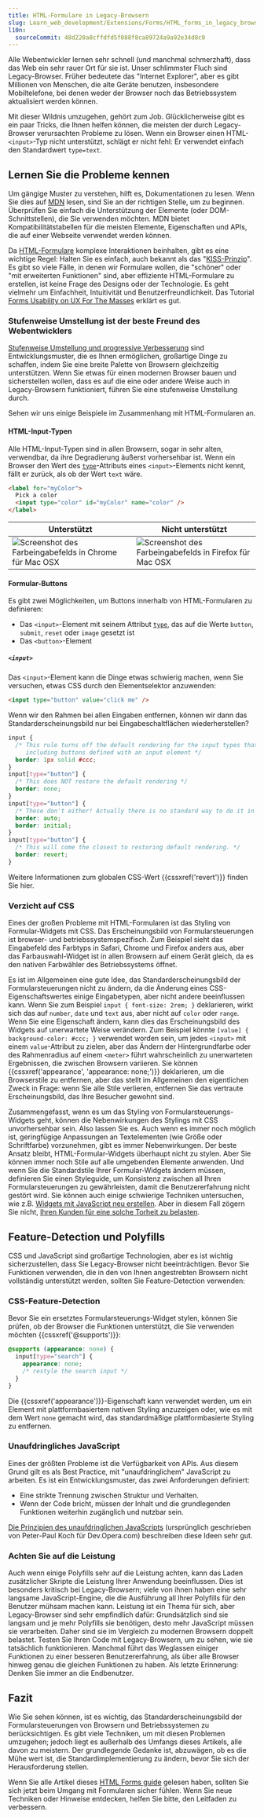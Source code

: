 ```yaml
---
title: HTML-Formulare in Legacy-Browsern
slug: Learn_web_development/Extensions/Forms/HTML_forms_in_legacy_browsers
l10n:
  sourceCommit: 48d220a8cffdfd5f088f8ca89724a9a92e34d8c0
---
```


Alle Webentwickler lernen sehr schnell (und manchmal schmerzhaft), dass das Web ein sehr rauer Ort für sie ist. Unser schlimmster Fluch sind Legacy-Browser. Früher bedeutete das "Internet Explorer", aber es gibt Millionen von Menschen, die alte Geräte benutzen, insbesondere Mobiltelefone, bei denen weder der Browser noch das Betriebssystem aktualisiert werden können.

Mit dieser Wildnis umzugehen, gehört zum Job. Glücklicherweise gibt es ein paar Tricks, die Ihnen helfen können, die meisten der durch Legacy-Browser verursachten Probleme zu lösen. Wenn ein Browser einen HTML-`<input>`-Typ nicht unterstützt, schlägt er nicht fehl: Er verwendet einfach den Standardwert `type=text`.

## Lernen Sie die Probleme kennen

Um gängige Muster zu verstehen, hilft es, Dokumentationen zu lesen. Wenn Sie dies auf [MDN](/) lesen, sind Sie an der richtigen Stelle, um zu beginnen. Überprüfen Sie einfach die Unterstützung der Elemente (oder DOM-Schnittstellen), die Sie verwenden möchten. MDN bietet Kompatibilitätstabellen für die meisten Elemente, Eigenschaften und APIs, die auf einer Webseite verwendet werden können.

Da [HTML-Formulare](/de/docs/Learn_web_development/Extensions/Forms) komplexe Interaktionen beinhalten, gibt es eine wichtige Regel: Halten Sie es einfach, auch bekannt als das "[KISS-Prinzip](https://en.wikipedia.org/wiki/KISS_principle)". Es gibt so viele Fälle, in denen wir Formulare wollen, die "schöner" oder "mit erweiterten Funktionen" sind, aber effiziente HTML-Formulare zu erstellen, ist keine Frage des Designs oder der Technologie. Es geht vielmehr um Einfachheit, Intuitivität und Benutzerfreundlichkeit. Das Tutorial [Forms Usability on UX For The Masses](https://www.uxforthemasses.com/forms-usability/) erklärt es gut.

### Stufenweise Umstellung ist der beste Freund des Webentwicklers

[Stufenweise Umstellung und progressive Verbesserung](https://www.sitepoint.com/progressive-enhancement-graceful-degradation-choice/) sind Entwicklungsmuster, die es Ihnen ermöglichen, großartige Dinge zu schaffen, indem Sie eine breite Palette von Browsern gleichzeitig unterstützen. Wenn Sie etwas für einen modernen Browser bauen und sicherstellen wollen, dass es auf die eine oder andere Weise auch in Legacy-Browsern funktioniert, führen Sie eine stufenweise Umstellung durch.

Sehen wir uns einige Beispiele im Zusammenhang mit HTML-Formularen an.

#### HTML-Input-Typen

Alle HTML-Input-Typen sind in allen Browsern, sogar in sehr alten, verwendbar, da ihre Degradierung äußerst vorhersehbar ist. Wenn ein Browser den Wert des [`type`](/de/docs/Web/HTML/Reference/Elements/input#type)-Attributs eines `<input>`-Elements nicht kennt, fällt er zurück, als ob der Wert `text` wäre.

```html
<label for="myColor">
  Pick a color
  <input type="color" id="myColor" name="color" />
</label>
```

<table class="no-markdown">
  <thead>
    <tr>
      <th>Unterstützt</th>
      <th>Nicht unterstützt</th>
    </tr>
  </thead>
  <tbody>
    <tr>
      <td>
        <img
          alt="Screenshot des Farbeingabefelds in Chrome für Mac OSX"
          src="color-fallback-chrome.png"
        />
      </td>
      <td>
        <img
          alt="Screenshot des Farbeingabefelds in Firefox für Mac OSX"
          src="color-fallback-firefox.png"
        />
      </td>
    </tr>
  </tbody>
</table>

#### Formular-Buttons

Es gibt zwei Möglichkeiten, um Buttons innerhalb von HTML-Formularen zu definieren:

- Das `<input>`-Element mit seinem Attribut [`type`](/de/docs/Web/HTML/Reference/Elements/input#type), das auf die Werte `button`, `submit`, `reset` oder `image` gesetzt ist
- Das `<button>`-Element

##### `<input>`

Das `<input>`-Element kann die Dinge etwas schwierig machen, wenn Sie versuchen, etwas CSS durch den Elementselektor anzuwenden:

```html
<input type="button" value="click me" />
```

Wenn wir den Rahmen bei allen Eingaben entfernen, können wir dann das Standarderscheinungsbild nur bei Eingabeschaltflächen wiederherstellen?

```css
input {
  /* This rule turns off the default rendering for the input types that have a border,
     including buttons defined with an input element */
  border: 1px solid #ccc;
}
input[type="button"] {
  /* This does NOT restore the default rendering */
  border: none;
}
input[type="button"] {
  /* These don't either! Actually there is no standard way to do it in any browser */
  border: auto;
  border: initial;
}
input[type="button"] {
  /* This will come the closest to restoring default rendering. */
  border: revert;
}
```

Weitere Informationen zum globalen CSS-Wert {{cssxref('revert')}} finden Sie hier.

### Verzicht auf CSS

Eines der großen Probleme mit HTML-Formularen ist das Styling von Formular-Widgets mit CSS. Das Erscheinungsbild von Formularsteuerungen ist browser- und betriebssystemspezifisch. Zum Beispiel sieht das Eingabefeld des Farbtyps in Safari, Chrome und Firefox anders aus, aber das Farbauswahl-Widget ist in allen Browsern auf einem Gerät gleich, da es den nativen Farbwähler des Betriebssystems öffnet.

Es ist im Allgemeinen eine gute Idee, das Standarderscheinungsbild der Formularsteuerungen nicht zu ändern, da die Änderung eines CSS-Eigenschaftswertes einige Eingabetypen, aber nicht andere beeinflussen kann. Wenn Sie zum Beispiel `input { font-size: 2rem; }` deklarieren, wirkt sich das auf `number`, `date` und `text` aus, aber nicht auf `color` oder `range`. Wenn Sie eine Eigenschaft ändern, kann dies das Erscheinungsbild des Widgets auf unerwartete Weise verändern. Zum Beispiel könnte `[value] { background-color: #ccc; }` verwendet worden sein, um jedes `<input>` mit einem `value`-Attribut zu zielen, aber das Ändern der Hintergrundfarbe oder des Rahmenradius auf einem `<meter>` führt wahrscheinlich zu unerwarteten Ergebnissen, die zwischen Browsern variieren. Sie können {{cssxref('appearance', 'appearance: none;')}} deklarieren, um die Browserstile zu entfernen, aber das stellt im Allgemeinen den eigentlichen Zweck in Frage: wenn Sie alle Stile verlieren, entfernen Sie das vertraute Erscheinungsbild, das Ihre Besucher gewohnt sind.

Zusammengefasst, wenn es um das Styling von Formularsteuerungs-Widgets geht, können die Nebenwirkungen des Stylings mit CSS unvorhersehbar sein. Also lassen Sie es. Auch wenn es immer noch möglich ist, geringfügige Anpassungen an Textelementen (wie Größe oder Schriftfarbe) vorzunehmen, gibt es immer Nebenwirkungen. Der beste Ansatz bleibt, HTML-Formular-Widgets überhaupt nicht zu stylen. Aber Sie können immer noch Stile auf alle umgebenden Elemente anwenden. Und wenn Sie die Standardstile Ihrer Formular-Widgets ändern müssen, definieren Sie einen Styleguide, um Konsistenz zwischen all Ihren Formularsteuerungen zu gewährleisten, damit die Benutzererfahrung nicht gestört wird. Sie können auch einige schwierige Techniken untersuchen, wie z.B. [Widgets mit JavaScript neu erstellen](/de/docs/Learn_web_development/Extensions/Forms/How_to_build_custom_form_controls). Aber in diesem Fall zögern Sie nicht, [Ihren Kunden für eine solche Torheit zu belasten](https://www.smashingmagazine.com/2011/11/but-the-client-wants-ie-6-support/).

## Feature-Detection und Polyfills

CSS und JavaScript sind großartige Technologien, aber es ist wichtig sicherzustellen, dass Sie Legacy-Browser nicht beeinträchtigen. Bevor Sie Funktionen verwenden, die in den von Ihnen angestrebten Browsern nicht vollständig unterstützt werden, sollten Sie Feature-Detection verwenden:

### CSS-Feature-Detection

Bevor Sie ein ersetztes Formularsteuerungs-Widget stylen, können Sie prüfen, ob der Browser die Funktionen unterstützt, die Sie verwenden möchten {{cssxref('@supports')}}:

```css
@supports (appearance: none) {
  input[type="search"] {
    appearance: none;
    /* restyle the search input */
  }
}
```

Die {{cssxref('appearance')}}-Eigenschaft kann verwendet werden, um ein Element mit plattformbasiertem nativen Styling anzuzeigen oder, wie es mit dem Wert `none` gemacht wird, das standardmäßige plattformbasierte Styling zu entfernen.

### Unaufdringliches JavaScript

Eines der größten Probleme ist die Verfügbarkeit von APIs. Aus diesem Grund gilt es als Best Practice, mit "unaufdringlichem" JavaScript zu arbeiten. Es ist ein Entwicklungsmuster, das zwei Anforderungen definiert:

- Eine strikte Trennung zwischen Struktur und Verhalten.
- Wenn der Code bricht, müssen der Inhalt und die grundlegenden Funktionen weiterhin zugänglich und nutzbar sein.

[Die Prinzipien des unaufdringlichen JavaScripts](https://www.w3.org/wiki/The_principles_of_unobtrusive_JavaScript) (ursprünglich geschrieben von Peter-Paul Koch für Dev.Opera.com) beschreiben diese Ideen sehr gut.

### Achten Sie auf die Leistung

Auch wenn einige Polyfills sehr auf die Leistung achten, kann das Laden zusätzlicher Skripte die Leistung Ihrer Anwendung beeinflussen. Dies ist besonders kritisch bei Legacy-Browsern; viele von ihnen haben eine sehr langsame JavaScript-Engine, die die Ausführung all Ihrer Polyfills für den Benutzer mühsam machen kann. Leistung ist ein Thema für sich, aber Legacy-Browser sind sehr empfindlich dafür: Grundsätzlich sind sie langsam und je mehr Polyfills sie benötigen, desto mehr JavaScript müssen sie verarbeiten. Daher sind sie im Vergleich zu modernen Browsern doppelt belastet. Testen Sie Ihren Code mit Legacy-Browsern, um zu sehen, wie sie tatsächlich funktionieren. Manchmal führt das Weglassen einiger Funktionen zu einer besseren Benutzererfahrung, als über alle Browser hinweg genau die gleichen Funktionen zu haben. Als letzte Erinnerung: Denken Sie immer an die Endbenutzer.

## Fazit

Wie Sie sehen können, ist es wichtig, das Standarderscheinungsbild der Formularsteuerungen von Browsern und Betriebssystemen zu berücksichtigen. Es gibt viele Techniken, um mit diesen Problemen umzugehen; jedoch liegt es außerhalb des Umfangs dieses Artikels, alle davon zu meistern. Der grundlegende Gedanke ist, abzuwägen, ob es die Mühe wert ist, die Standardimplementierung zu ändern, bevor Sie sich der Herausforderung stellen.

Wenn Sie alle Artikel dieses [HTML Forms guide](/de/docs/Learn_web_development/Extensions/Forms) gelesen haben, sollten Sie sich jetzt beim Umgang mit Formularen sicher fühlen. Wenn Sie neue Techniken oder Hinweise entdecken, helfen Sie bitte, den Leitfaden zu verbessern.
